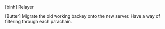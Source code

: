 [binh]
Relayer

<!-- Display data about parachain. -->
<!-- (Number of holders) -->


[Butter]
Migrate the old working backey onto the new server.
Have a way of filtering through each parachain.
